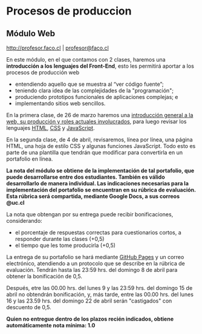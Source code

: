 # Procesos de produccion

## Módulo Web

http://profesor.faco.cl | profesor@faco.cl

En este módulo, en el que contamos con 2 clases, haremos una **introducción a los lenguajes del Front-End**, esto les permitirá aportar a los procesos de producción web

- entendiendo aquello que se muestra al “ver código fuente”;
- teniendo clara idea de las complejidades de la "programación"; 
- produciendo prototipos funcionales de aplicaciones complejas; e
- implementando sitios web sencillos.

En la primera clase, de 26 de marzo haremos una [introducción general a la web, su producción y roles actuales involucrados](https://github.com/profesorfaco/modulo-web/wiki/ABC), para luego revisar los lenguajes [HTML](https://github.com/profesorfaco/modulo-web/wiki/HTML), [CSS](https://github.com/profesorfaco/modulo-web/wiki/CSS) y [JavaScript](https://github.com/profesorfaco/modulo-web/wiki/JavaScript).

En la segunda clase, de 4 de abril, revisaremos, línea por línea, una página HTML, una hoja de estilo CSS y algunas funciones JavaScript. Todo esto es parte de una plantilla que tendrán que modificar para convertirla en un portafolio en línea.

**La nota del módulo se obtiene de la implementación de tal portafolio, que puede desarrollarse entre dos estudiantes. También es válido desarrollarlo de manera individual. Las indicaciones necesarias para la implementación del portafolio se encuentran en su rúbrica de evaluación. Esta rúbrica será compartida, mediante Google Docs, a sus correos @uc.cl**

La nota que obtengan por su entrega puede recibir bonificaciones, considerando: 
- el porcentaje de respuestas correctas para cuestionarios cortos, a responder durante las clases (+0,5)
- el tiempo que les tome producirla (+0,5) 

La entrega de su portafolio se hará mediante [GitHub Pages](https://pages.github.com/) y un correo electrónico, atendiendo a un protocolo que se describe en la rúbrica de evaluación. Tendrán hasta las 23:59 hrs. del domingo 8 de abril para obtener la bonificación de 0,5.

Después, etre las 00.00 hrs. del lunes 9 y las 23:59 hrs. del domingo 15 de abril no obtendrán bonificación, y, más tarde, entre las 00.00 hrs. del lunes 16 y las 23.59 hrs. del domingo 22 de abril serán "castigados" con descuento de 0,5.

**Quien no entregue dentro de los plazos recién indicados, obtiene automáticamente nota mínima: 1.0**
